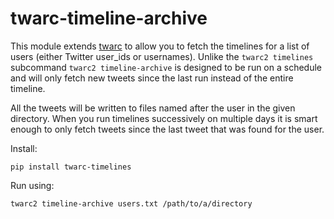 # twarc-timeline-archive

This module extends [twarc] to allow you to fetch the timelines for a list of users (either Twitter user_ids or usernames). Unlike the `twarc2 timelines` subcommand `twarc2 timeline-archive` is designed to be run on a schedule and will only fetch new tweets since the last run instead of the entire timeline.

All the tweets will be written to files named after the user in the given directory. When you run timelines successively on multiple days it is smart enough to only fetch tweets since the last tweet that was found for the user.

Install:

```
pip install twarc-timelines
```

Run using:

```
twarc2 timeline-archive users.txt /path/to/a/directory
```

[twarc]: https://github.com/docnow/twarc
